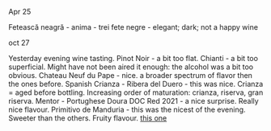 Apr 25

Fetească neagră - anima - trei fete negre - elegant; dark; not a happy wine 



oct 27

Yesterday evening wine tasting. 
Pinot Noir - a bit too flat.
Chianti - a bit too superficial. Might have not been aired it enough: the alcohol was a bit too obvious. 
Chateau Neuf du Pape - nice. a broader spectrum of flavor then the ones before. 
Spanish Crianza - Ribera del Duero - this was nice. Crianza = aged before bottling. Increasing order of maturation: crianza, riserva, gran riserva. 
Mentor - Portughese Doura DOC Red 2021 - a nice surprise. Really nice flavour. 
Primitivo de Manduria - this was the nicest of the evening. Sweeter than the others. Fruity flavour. [this one](https://www.megavin.dk/stilio-primitivo-di-manduria-mottura)

